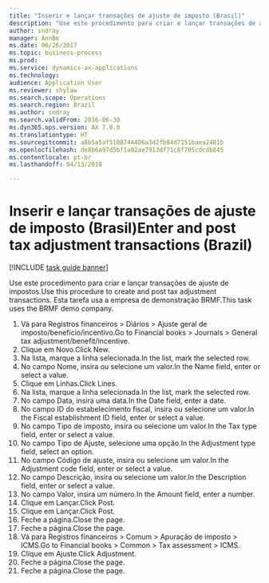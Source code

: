 ```yaml
--- 
title: "Inserir e lançar transações de ajuste de imposto (Brasil)"
description: "Use este procedimento para criar e lançar transações de ajuste de impostos."
author: sndray
manager: AnnBe
ms.date: 06/26/2017
ms.topic: business-process
ms.prod: 
ms.service: dynamics-ax-applications
ms.technology: 
audience: Application User
ms.reviewer: shylaw
ms.search.scope: Operations
ms.search.region: Brazil
ms.author: sndray
ms.search.validFrom: 2016-06-30
ms.dyn365.ops.version: AX 7.0.0
ms.translationtype: HT
ms.sourcegitcommit: a8b5a5af5108744406a3d2fb84d7151baea2481b
ms.openlocfilehash: de8b6a97d5bf1a02ae7913df71c8f705cdcdb845
ms.contentlocale: pt-br
ms.lasthandoff: 04/13/2018

---
```

# <a name="enter-and-post-tax-adjustment-transactions-brazil"></a><span data-ttu-id="9838d-103">Inserir e lançar transações de ajuste de imposto (Brasil)</span><span class="sxs-lookup"><span data-stu-id="9838d-103">Enter and post tax adjustment transactions (Brazil)</span></span>

[!INCLUDE [task guide banner](../../includes/task-guide-banner.md)]

<span data-ttu-id="9838d-104">Use este procedimento para criar e lançar transações de ajuste de impostos.</span><span class="sxs-lookup"><span data-stu-id="9838d-104">Use this procedure to create and post tax adjustment transactions.</span></span> <span data-ttu-id="9838d-105">Esta tarefa usa a empresa de demonstração BRMF.</span><span class="sxs-lookup"><span data-stu-id="9838d-105">This task uses the BRMF demo company.</span></span>

1. <span data-ttu-id="9838d-106">Vá para Registros financeiros > Diários > Ajuste geral de imposto/benefício/incentivo.</span><span class="sxs-lookup"><span data-stu-id="9838d-106">Go to Financial books > Journals > General tax adjustment/benefit/incentive.</span></span>
2. <span data-ttu-id="9838d-107">Clique em Novo.</span><span class="sxs-lookup"><span data-stu-id="9838d-107">Click New.</span></span>
3. <span data-ttu-id="9838d-108">Na lista, marque a linha selecionada.</span><span class="sxs-lookup"><span data-stu-id="9838d-108">In the list, mark the selected row.</span></span>
4. <span data-ttu-id="9838d-109">No campo Nome, insira ou selecione um valor.</span><span class="sxs-lookup"><span data-stu-id="9838d-109">In the Name field, enter or select a value.</span></span>
5. <span data-ttu-id="9838d-110">Clique em Linhas.</span><span class="sxs-lookup"><span data-stu-id="9838d-110">Click Lines.</span></span>
6. <span data-ttu-id="9838d-111">Na lista, marque a linha selecionada.</span><span class="sxs-lookup"><span data-stu-id="9838d-111">In the list, mark the selected row.</span></span>
7. <span data-ttu-id="9838d-112">No campo Data, insira uma data.</span><span class="sxs-lookup"><span data-stu-id="9838d-112">In the Date field, enter a date.</span></span>
8. <span data-ttu-id="9838d-113">No campo ID do estabelecimento fiscal, insira ou selecione um valor.</span><span class="sxs-lookup"><span data-stu-id="9838d-113">In the Fiscal establishment ID field, enter or select a value.</span></span>
9. <span data-ttu-id="9838d-114">No campo Tipo de imposto, insira ou selecione um valor.</span><span class="sxs-lookup"><span data-stu-id="9838d-114">In the Tax type field, enter or select a value.</span></span>
10. <span data-ttu-id="9838d-115">No campo Tipo de Ajuste, selecione uma opção.</span><span class="sxs-lookup"><span data-stu-id="9838d-115">In the Adjustment type field, select an option.</span></span>
11. <span data-ttu-id="9838d-116">No campo Código de ajuste, insira ou selecione um valor.</span><span class="sxs-lookup"><span data-stu-id="9838d-116">In the Adjustment code field, enter or select a value.</span></span>
12. <span data-ttu-id="9838d-117">No campo Descrição, insira ou selecione um valor.</span><span class="sxs-lookup"><span data-stu-id="9838d-117">In the Description field, enter or select a value.</span></span>
13. <span data-ttu-id="9838d-118">No campo Valor, insira um número.</span><span class="sxs-lookup"><span data-stu-id="9838d-118">In the Amount field, enter a number.</span></span>
14. <span data-ttu-id="9838d-119">Clique em Lançar.</span><span class="sxs-lookup"><span data-stu-id="9838d-119">Click Post.</span></span>
15. <span data-ttu-id="9838d-120">Clique em Lançar.</span><span class="sxs-lookup"><span data-stu-id="9838d-120">Click Post.</span></span>
16. <span data-ttu-id="9838d-121">Feche a página.</span><span class="sxs-lookup"><span data-stu-id="9838d-121">Close the page.</span></span>
17. <span data-ttu-id="9838d-122">Feche a página.</span><span class="sxs-lookup"><span data-stu-id="9838d-122">Close the page.</span></span>
18. <span data-ttu-id="9838d-123">Vá para Registros financeiros > Comum > Apuração de imposto > ICMS.</span><span class="sxs-lookup"><span data-stu-id="9838d-123">Go to Financial books > Common > Tax assessment > ICMS.</span></span>
19. <span data-ttu-id="9838d-124">Clique em Ajuste.</span><span class="sxs-lookup"><span data-stu-id="9838d-124">Click Adjustment.</span></span>
20. <span data-ttu-id="9838d-125">Feche a página.</span><span class="sxs-lookup"><span data-stu-id="9838d-125">Close the page.</span></span>
21. <span data-ttu-id="9838d-126">Feche a página.</span><span class="sxs-lookup"><span data-stu-id="9838d-126">Close the page.</span></span>


